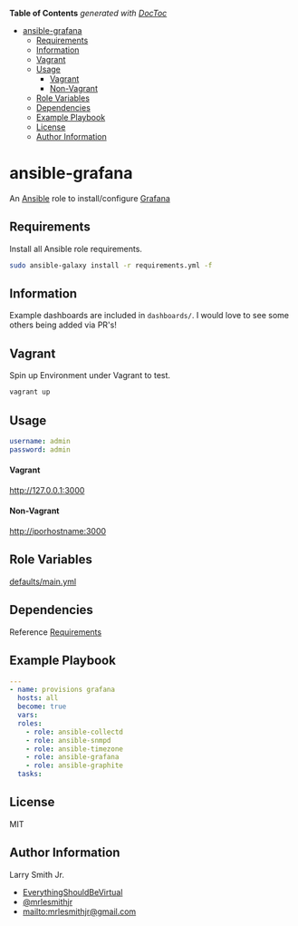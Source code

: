 <!-- START doctoc generated TOC please keep comment here to allow auto update -->
<!-- DON'T EDIT THIS SECTION, INSTEAD RE-RUN doctoc TO UPDATE -->
**Table of Contents**  *generated with [DocToc](https://github.com/thlorenz/doctoc)*

- [ansible-grafana](#ansible-grafana)
  - [Requirements](#requirements)
  - [Information](#information)
  - [Vagrant](#vagrant)
  - [Usage](#usage)
      - [Vagrant](#vagrant-1)
      - [Non-Vagrant](#non-vagrant)
  - [Role Variables](#role-variables)
  - [Dependencies](#dependencies)
  - [Example Playbook](#example-playbook)
  - [License](#license)
  - [Author Information](#author-information)

<!-- END doctoc generated TOC please keep comment here to allow auto update -->

# ansible-grafana

An [Ansible](https://www.ansible.com) role to install/configure [Grafana](https://grafana.com/)

## Requirements

Install all Ansible role requirements.

```bash
sudo ansible-galaxy install -r requirements.yml -f
```

## Information

Example dashboards are included in `dashboards/`. I would love to see some others
being added via PR's!

## Vagrant

Spin up Environment under Vagrant to test.

```bash
vagrant up
```

## Usage

```yaml
username: admin
password: admin
```

#### Vagrant

<http://127.0.0.1:3000>

#### Non-Vagrant

<http://iporhostname:3000>

## Role Variables

[defaults/main.yml](defaults/main.yml)

## Dependencies

Reference [Requirements](#Requirements)

## Example Playbook

```yaml
---
- name: provisions grafana
  hosts: all
  become: true
  vars:
  roles:
    - role: ansible-collectd
    - role: ansible-snmpd
    - role: ansible-timezone
    - role: ansible-grafana
    - role: ansible-graphite
  tasks:
```

## License

MIT

## Author Information

Larry Smith Jr.

-   [EverythingShouldBeVirtual](http://everythingshouldbevirtual.com)
-   [@mrlesmithjr](https://www.twitter.com/mrlesmithjr)
-   <mailto:mrlesmithjr@gmail.com>
